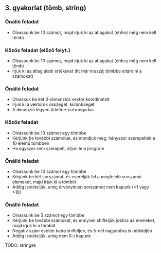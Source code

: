 ## 3. gyakorlat (tömb, string)

### Önálló feladat
- Olvassunk be 10 számot, majd írjuk ki az átlagukat (ehhez még nem kell tömb)
    
### Közös feladat (előző folyt.)
- Olvassunk be 10 számot, majd írjuk ki az átlagukat (ehhez még nem kell tömb)
- Írjuk ki az átlag alatti értékeket (itt már muszáj tömbbe eltárolni a számokat)

### Önálló feladat
- Olvassuk be két 3-dimenziós vektor koordinátáit
- Írjuk ki a vektorok összegét, különbségét
- A dimenzió legyen #define-nal megadva

### Közös feladat
- Olvassunk be 10 számot egy tömbbe
- Kérjünk be további számokat, és mondjuk meg, hányszor szerepeltek a 10 elemű tömbben
- Ha egyszer sem szerepelt, álljon le a program

### Önálló feladat
- Olvassunk be 10 számot egy tömbbe
- Kérjünk be két sorszámot, és cseréljük fel a megfelelő sorszámú elemeket, majd írjuk ki a tömböt
- Addig ismételjük, amíg érvénytelen sorszámot nem kapunk (<1 vagy >10)

### Önálló feladat
- Olvassunk be 5 számot egy tömbbe
- Kérjünk be további számokat, és ennyivel shifteljük jobbra az elemeket, majd írjuk ki a tömböt
- Negatív szám esetén balra shifteljen, és 5-nél nagyobbra is működjön
- Addig ismételjük, amíg nem 0-t kapunk

TODO: stringek